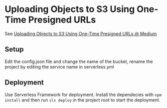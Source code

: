 # Uploading Objects to S3 Using One-Time Presigned URLs

See [Uploading Objects to S3 Using One-Time Presigned URLs @ Medium](https://medium.com/@laardee/uploading-objects-to-s3-using-one-time-presigned-urls-4374943f0801)

## Setup

Edit the config.json file and change the name of the bucket, rename the project by editing the service name in serverless.yml

## Deployment

Use Serverless Framework for deployment. Install the dependecies with `npm install` and then run `sls deploy` in the project root to start the deployment.
